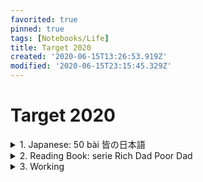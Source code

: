 ```yaml
---
favorited: true
pinned: true
tags: [Notebooks/Life]
title: Target 2020
created: '2020-06-15T13:26:53.919Z'
modified: '2020-06-15T23:15:45.329Z'
---
```


# Target 2020


<details close>
<summary>1. Japanese: 50 bài 皆の日本語</summary>
<markdown>
#### Bài 1 -> 25
#### Bài 26 -> 50
</markdown>
</details>

<details close>
<summary>2. Reading Book: serie Rich Dad Poor Dad</summary>


<markdown>
https://sachvui.com/search/?tu-khoa=D%E1%BA%A1y+con+l%C3%A0m+gi%C3%A0u

</markdown>
</details>

<details close>
<summary>3. Working</summary>


<markdown>
#### Deep in Python
#### Deep in Javascript

</markdown>
</details>
